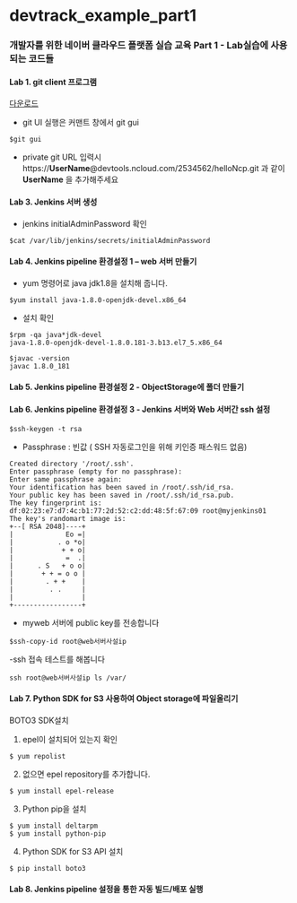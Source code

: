 # devtrack_example_part1
### 개발자를 위한 네이버 클라우드 플랫폼 실습 교육 Part 1 - Lab실습에 사용되는 코드들

#### Lab 1. git client 프로그램
[다운로드](https://git-scm.com/downloads) 

 - git UI 실행은  커맨트 창에서  git gui 
 ```
 $git gui
```
- private git URL 입력시 https://**UserName**@devtools.ncloud.com/2534562/helloNcp.git 
 과 같이 **UserName** 을 추가해주세요
  
#### Lab 3. Jenkins 서버 생성
- jenkins initialAdminPassword 확인
 ```
 $cat /var/lib/jenkins/secrets/initialAdminPassword
 ```
#### Lab 4. Jenkins pipeline 환경설정 1 – web 서버 만들기
- yum 명령어로 java jdk1.8을 설치해 줍니다.
 ```
 $yum install java-1.8.0-openjdk-devel.x86_64
 ```
- 설치 확인
 ```
 $rpm -qa java*jdk-devel
 java-1.8.0-openjdk-devel-1.8.0.181-3.b13.el7_5.x86_64
 
 $javac -version
 javac 1.8.0_181
 ```
#### Lab 5. Jenkins pipeline 환경설정 2 - ObjectStorage에 폴더 만들기

#### Lab 6. Jenkins pipeline 환경설정 3 - Jenkins 서버와 Web 서버간  ssh 설정
```
$ssh-keygen -t rsa
```
- Passphrase : 빈값 ( SSH 자동로그인을 위해  키인증 패스워드 없음)
```
Created directory '/root/.ssh'.
Enter passphrase (empty for no passphrase):
Enter same passphrase again: 
Your identification has been saved in /root/.ssh/id_rsa.
Your public key has been saved in /root/.ssh/id_rsa.pub.
The key fingerprint is:
df:02:23:e7:d7:4c:b1:77:2d:52:c2:dd:48:5f:67:09 root@myjenkins01
The key's randomart image is:
+--[ RSA 2048]----+
|             Eo =|
|           . o *o|
|            + + o|
|             =  .|
|      . S   + o o|
|       + + = o o |
|        . + +    |
|         . .     |
|                 |
+-----------------+
```
- myweb 서버에 public key를 전송합니다
```
$ssh-copy-id root@web서버사설ip
```
-ssh 접속 테스트를 해봅니다
```
ssh root@web서버사설ip ls /var/
```

#### Lab 7. Python SDK for S3 사용하여 Object storage에 파일올리기



BOTO3 SDK설치
1. epel이 설치되어 있는지 확인
```
$ yum repolist
```
2.	없으면 epel repository를 추가합니다.
```
$ yum install epel-release
```
3.	Python pip을 설치
```
$ yum install deltarpm
$ yum install python-pip
```
4.	Python SDK for S3 API 설치
```
$ pip install boto3
```



#### Lab 8. Jenkins pipeline 설정을 통한 자동 빌드/배포 실행
